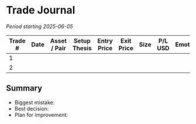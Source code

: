 # Trade Journal
_Period starting 2025-06-05_

| Trade # | Date | Asset / Pair | Setup Thesis | Entry Price | Exit Price | Size | P/L USD | Emotion | Lesson |
|---------|------|--------------|--------------|-------------|------------|------|---------|---------|--------|
| 1 | | | | | | | | | |
| 2 | | | | | | | | | |

## Summary
- Biggest mistake:
- Best decision:
- Plan for improvement:
